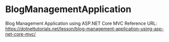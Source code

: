 # BlogManagementApplication
Blog Management Application using ASP.NET Core MVC
Reference URL: https://dotnettutorials.net/lesson/blog-management-application-using-asp-net-core-mvc/
